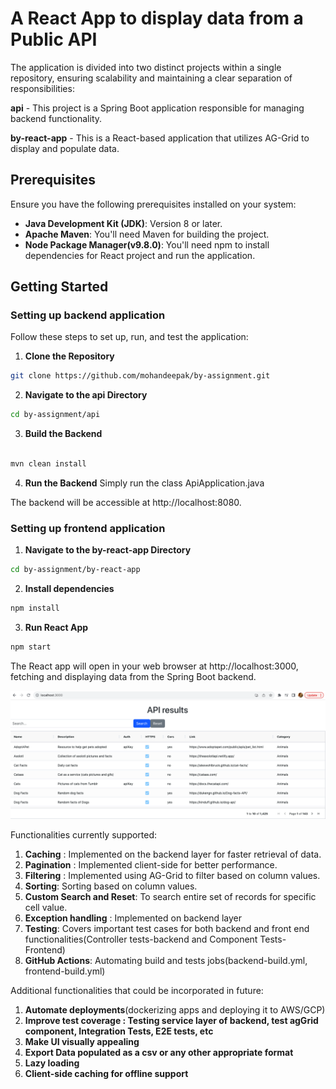 # A React App to display data from a Public API

The application is divided into two distinct projects within a single repository, ensuring scalability and maintaining a clear separation of responsibilities:

**api** - This project is a Spring Boot application responsible for managing backend functionality.

**by-react-app** - This is a React-based application that utilizes AG-Grid to display and populate data.
## Prerequisites

 Ensure you have the following prerequisites installed on your system:

- **Java Development Kit (JDK)**: Version 8 or later.
- **Apache Maven**: You'll need Maven for building the project.
- **Node Package Manager(v9.8.0)**: You'll need npm to install dependencies for React project and run the application.

## Getting Started
### Setting up backend application

Follow these steps to set up, run, and test the application:

1. **Clone the Repository**

```bash
git clone https://github.com/mohandeepak/by-assignment.git
```

2. **Navigate to the api Directory**

```bash
cd by-assignment/api
```

3. **Build the Backend**

```bash

mvn clean install
```

4. **Run the Backend**
Simply run the class ApiApplication.java

The backend will be accessible at http://localhost:8080.


### Setting up frontend application

1. **Navigate to the by-react-app Directory**

```bash
cd by-assignment/by-react-app
```

2. **Install dependencies**
```bash
npm install
```
3. **Run React App**
```bash
npm start
```

The React app will open in your web browser at http://localhost:3000, fetching and displaying data from the Spring Boot backend.

![User Interface](by-react-app/public/UI.png)

Functionalities currently supported:

1. **Caching** : Implemented on the backend layer for faster retrieval of data.
2. **Pagination** : Implemented client-side for better performance.
3. **Filtering** : Implemented using AG-Grid to filter based on column values.
4. **Sorting**: Sorting based on column values.
5. **Custom Search and Reset**: To search entire set of  records for specific cell value.
6. **Exception handling** : Implemented on backend layer
7. **Testing**: Covers important test cases for both backend and front end functionalities(Controller tests-backend and Component Tests-Frontend)
8. **GitHub Actions**: Automating build and tests jobs(backend-build.yml, frontend-build.yml)

Additional functionalities that could be incorporated in future:

1. **Automate deployments**(dockerizing apps and deploying it to AWS/GCP)
2. **Improve test coverage : Testing service layer of backend, test agGrid component, Integration Tests, E2E tests, etc**
3. **Make UI visually appealing**
4. **Export Data populated as a csv or any other appropriate format**
5. **Lazy loading**
6. **Client-side caching for offline support**